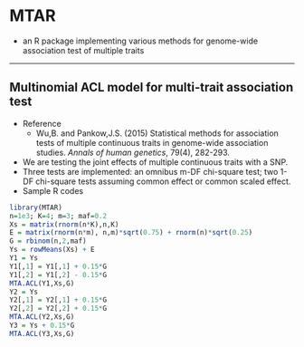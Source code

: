 # MTAR
  - an R package implementing various methods for genome-wide association test of multiple traits

-----
## Multinomial ACL model for multi-trait association test
 - Reference
    - Wu,B. and Pankow,J.S. (2015) Statistical methods for association tests of multiple continuous traits in genome-wide association studies. *Annals of human genetics*, 79(4), 282-293.
 - We are testing the joint effects of multiple continuous traits with a SNP.
 - Three tests are implemented: an omnibus m-DF chi-square test; two 1-DF chi-square tests assuming common effect or common scaled effect.
 - Sample R codes
```r
library(MTAR)
n=1e3; K=4; m=3; maf=0.2
Xs = matrix(rnorm(n*K),n,K)
E = matrix(rnorm(n*m), n,m)*sqrt(0.75) + rnorm(n)*sqrt(0.25)
G = rbinom(n,2,maf)
Ys = rowMeans(Xs) + E
Y1 = Ys
Y1[,1] = Y1[,1] + 0.15*G
Y1[,2] = Y1[,2] - 0.15*G
MTA.ACL(Y1,Xs,G)
Y2 = Ys
Y2[,1] = Y2[,1] + 0.15*G
Y2[,2] = Y2[,2] + 0.15*G
MTA.ACL(Y2,Xs,G)
Y3 = Ys + 0.15*G
MTA.ACL(Y3,Xs,G)
```